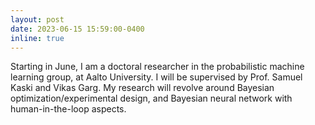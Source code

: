 ```yaml
---
layout: post
date: 2023-06-15 15:59:00-0400
inline: true
---
```


Starting in June, I am a doctoral researcher in the probabilistic machine learning group, at Aalto University. I will be supervised by Prof. Samuel Kaski and Vikas Garg. My research will revolve around Bayesian optimization/experimental design, and Bayesian neural network with human-in-the-loop aspects.
